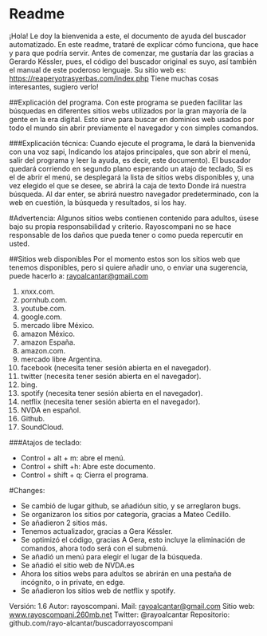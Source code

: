 # Readme
¡Hola! Le doy la bienvenida a este, el documento de ayuda del buscador automatizado.
En este readme,  trataré de explicar cómo funciona, que hace y para que podría servir.
Antes de comenzar, me gustaría dar las gracias a Gerardo Késsler, pues, el código del  buscador original es suyo, así también el manual de este poderoso lenguaje.
Su sitio web es: https://reaperyotrasyerbas.com/index.php
Tiene muchas cosas interesantes, sugiero verlo! 

##Explicación del programa.
Con este programa se pueden facilitar las búsquedas en diferentes sitios webs utilizados por la gran mayoría de la gente en la era digital. 
Esto sirve para buscar en dominios web usados por todo el mundo sin abrir previamente el navegador y con simples comandos. 

###Explicación técnica:
Cuando ejecute el programa,   le   dará la bienvenida con una voz sapi, Indicando los atajos principales, que son abrir el menú, salir del programa y leer la ayuda, es decir, este documento).
El buscador quedará corriendo en segundo plano esperando un atajo de teclado, Si es el de abrir el menú, se desplegará la lista de sitios webs disponibles y, una vez elegido el que se desee, se abrirá la caja de texto Donde irá nuestra búsqueda. Al dar enter,  se abrirá nuestro navegador predeterminado, con la web en cuestión, la búsqueda y resultados, si los hay.

#Advertencia:
Algunos sitios webs contienen contenido para adultos, úsese bajo su propia responsabilidad y criterio.
Rayoscompani no se hace responsable de los daños que pueda tener o como pueda repercutir en usted.

##Sitios web disponibles
Por el momento estos son los sitios web que tenemos disponibles, pero si quiere añadir uno, o enviar una sugerencia, puede hacerlo a: rayoalcantar@gmail.com
1. xnxx.com.
2. pornhub.com.
3. youtube.com.
4. google.com.
5. mercado libre México.
6. amazon México.
7. amazon España.
8. amazon.com.
9. mercado libre Argentina.
10. facebook (necesita tener sesión abierta en el navegador).
11. twitter (necesita tener sesión abierta en el navegador).
12. bing.
13. spotify (necesita tener sesión abierta en el navegador).
14. netflix (necesita tener sesión abierta en el navegador).
15. NVDA en español.
16. Github.
17. SoundCloud.

###Atajos de teclado:
* Control + alt + m:
abre el menú.
* Control + shift +h:
Abre este documento.
* Control + shift + q:
Cierra el programa.

#Changes:
* Se cambió de lugar  github, se añadióun sitio, y se arreglaron bugs.
* Se organizaron los sitios  por categoría, gracias a Mateo Cedillo.
* Se añadieron 2 sitios más.
* Tenemos actualizador, gracias a Gera Késsler.
* Se optimizó el código, gracias A Gera, esto incluye la eliminación de comandos, ahora todo será con el submenú.
* Se añadió un menú para elegir el lugar de la búsqueda.
* Se añadió el sitio web de NVDA.es
* Ahora los sitios webs para adultos se abrirán en una pestaña de incógnito, o in private, en edge.
* Se añadieron los sitios web de netflix y spotify.


Versión: 1.6
Autor: rayoscompani.
Mail: rayoalcantar@gmail.com
Sitio web: www.rayoscompani.260mb.net
Twitter: @rayoalcantar
Repositorio: github.com/rayo-alcantar/buscadorrayoscompani